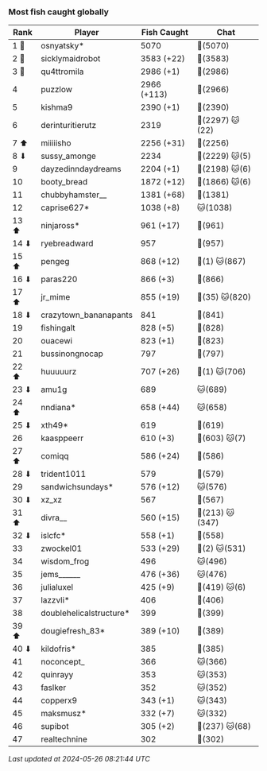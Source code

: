 ### Most fish caught globally
| Rank | Player | Fish Caught | Chat |
|------|--------|-----------|-------|
| 1 🥇  | osnyatsky* | 5070 | 🍞(5070) |
| 2 🥈  | sicklymaidrobot | 3583 (+22) | 🍞(3583) |
| 3 🥉  | qu4ttromila | 2986 (+1) | 🍞(2986) |
| 4  | puzzlow | 2966 (+113) | 🍞(2966) |
| 5  | kishma9 | 2390 (+1) | 🍞(2390) |
| 6  | derinturitierutz | 2319 | 🍞(2297)  🐱(22) |
| 7 ⬆ | miiiiisho | 2256 (+31) | 🍞(2256) |
| 8 ⬇ | sussy_amonge | 2234 | 🍞(2229)  🐱(5) |
| 9  | dayzedinndaydreams | 2204 (+1) | 🍞(2198)  🐱(6) |
| 10  | booty_bread | 1872 (+12) | 🍞(1866)  🐱(6) |
| 11  | chubbyhamster__ | 1381 (+68) | 🍞(1381) |
| 12  | caprise627* | 1038 (+8) | 🐱(1038) |
| 13 ⬆ | ninjaross* | 961 (+17) | 🍞(961) |
| 14 ⬇ | ryebreadward | 957 | 🍞(957) |
| 15 ⬆ | pengeg | 868 (+12) | 🍞(1)  🐱(867) |
| 16 ⬇ | paras220 | 866 (+3) | 🍞(866) |
| 17 ⬆ | jr_mime | 855 (+19) | 🍞(35)  🐱(820) |
| 18 ⬇ | crazytown_bananapants | 841 | 🍞(841) |
| 19  | fishingalt | 828 (+5) | 🍞(828) |
| 20  | ouacewi | 823 (+1) | 🍞(823) |
| 21  | bussinongnocap | 797 | 🍞(797) |
| 22 ⬆ | huuuuurz | 707 (+26) | 🍞(1)  🐱(706) |
| 23 ⬇ | amu1g | 689 | 🐱(689) |
| 24 ⬆ | nndiana* | 658 (+44) | 🐱(658) |
| 25 ⬇ | xth49* | 619 | 🍞(619) |
| 26  | kaasppeerr | 610 (+3) | 🍞(603)  🐱(7) |
| 27 ⬆ | comiqq | 586 (+24) | 🍞(586) |
| 28 ⬇ | trident1011 | 579 | 🍞(579) |
| 29  | sandwichsundays* | 576 (+12) | 🐱(576) |
| 30 ⬇ | xz_xz | 567 | 🍞(567) |
| 31 ⬆ | divra__ | 560 (+15) | 🍞(213)  🐱(347) |
| 32 ⬇ | islcfc* | 558 (+1) | 🍞(558) |
| 33  | zwockel01 | 533 (+29) | 🍞(2)  🐱(531) |
| 34  | wisdom_frog | 496 | 🐱(496) |
| 35  | jems______ | 476 (+36) | 🐱(476) |
| 36  | julialuxel | 425 (+9) | 🍞(419)  🐱(6) |
| 37  | lazzvli* | 406 | 🍞(406) |
| 38  | doublehelicalstructure* | 399 | 🍞(399) |
| 39 ⬆ | dougiefresh_83* | 389 (+10) | 🍞(389) |
| 40 ⬇ | kildofris* | 385 | 🍞(385) |
| 41  | noconcept_ | 366 | 🐱(366) |
| 42  | quinrayy | 353 | 🐱(353) |
| 43  | faslker | 352 | 🐱(352) |
| 44  | copperx9 | 343 (+1) | 🐱(343) |
| 45  | maksmusz* | 332 (+7) | 🐱(332) |
| 46  | supibot | 305 (+2) | 🍞(237)  🐱(68) |
| 47  | realtechnine | 302 | 🍞(302) |

_Last updated at 2024-05-26 08:21:44 UTC_